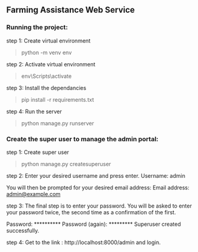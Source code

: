 ## Farming Assistance Web Service

### Running the project:

step 1: Create virtual environment
> python -m venv env

step 2: Activate virtual environment
> env\Scripts\activate

step 3: Install the dependancies
> pip install -r requirements.txt

step 4: Run the server
> python manage.py runserver

### Create the super user to manage the admin portal:

step 1: Create super user
> python manage.py createsuperuser

step 2: Enter your desired username and press enter.
Username: admin

You will then be prompted for your desired email address:
Email address: admin@example.com

step 3: The final step is to enter your password. You will be asked to enter your password twice, the second time as a confirmation of the first.

Password: **********
Password (again): *********
Superuser created successfully.

step 4: Get to the link : http://localhost:8000/admin and login.
